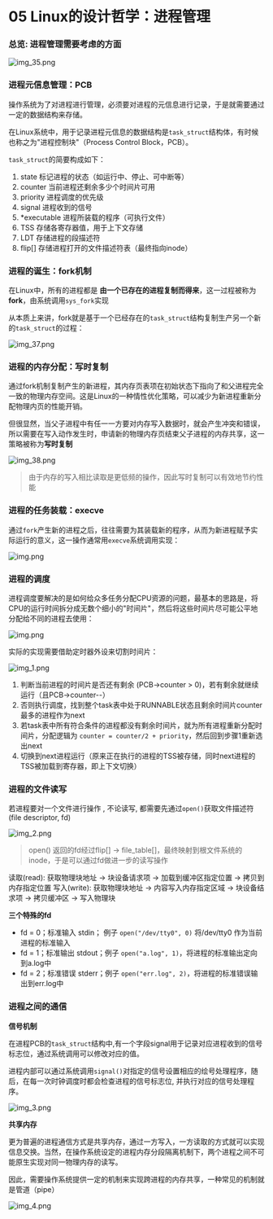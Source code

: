 # 05 Linux的设计哲学：进程管理

### 总览: 进程管理需要考虑的方面

![img_35.png](img/img_35.png)

### 进程元信息管理：PCB

操作系统为了对进程进行管理，必须要对进程的元信息进行记录，于是就需要通过一定的数据结构来存储。 

在Linux系统中，用于记录进程元信息的数据结构是`task_struct`结构体，有时候也称之为"进程控制块"（Process Control Block，PCB）。

`task_struct`的简要构成如下：

1. state 标记进程的状态（如运行中、停止、可中断等）
2. counter 当前进程还剩余多少个时间片可用
3. priority 进程调度的优先级
4. signal 进程收到的信号
5. *executable 进程所装载的程序（可执行文件）
6. TSS 存储各寄存器值，用于上下文存储
7. LDT 存储进程的段描述符
8. flip[] 存储进程打开的文件描述符表（最终指向inode）

### 进程的诞生：fork机制

在Linux中，所有的进程都是 **由一个已存在的进程复制而得来**，这一过程被称为**fork**，由系统调用`sys_fork`实现

从本质上来讲，fork就是基于一个已经存在的`task_struct`结构复制生产另一个新的`task_struct`的过程：

![img_37.png](img/img_37.png)

### 进程的内存分配：写时复制

通过fork机制复制产生的新进程，其内存⻚表项在初始状态下指向了和父进程完全一致的物理内存空间。这是Linux的一种情性优化策略，可以减少为新进程重新分配物理内⻚的性能开销。

但很显然，当父子进程中有任一一方要对内存写入数据时，就会产生冲突和错误，所以需要在写入动作发生时，申请新的物理内存⻚结束父子进程的内存共享，这一策略被称为**写时复制**

![img_38.png](img/img_38.png)

> 由于内存的写入相比读取是更低频的操作，因此写时复制可以有效地节约性能

### 进程的任务装载：execve

通过`fork`产生新的进程之后，往往需要为其装载新的程序，从而为新进程赋予实际运行的意义，这一操作通常用`execve`系统调用实现：

![img.png](img/img_39.png)

### 进程的调度

进程调度要解决的是如何给众多任务分配CPU资源的问题，最基本的思路是，将CPU的运行时间拆分成无数个细小的"时间片"，然后将这些时间片尽可能公平地分配给不同的进程去使用：

![img.png](img/img_40.png)

实际的实现需要借助定时器外设来切割时间片：

![img_1.png](img/img_41.png)

1. 判断当前进程的时间片是否还有剩余 (PCB->counter > 0)，若有剩余就继续运行（且PCB->counter--）
2. 否则执行调度，找到整个task表中处于RUNNABLE状态且剩余时间片counter最多的进程作为next
3. 若task表中所有符合条件的进程都没有剩余时间片，就为所有进程重新分配时间片，分配逻辑为 `counter = counter/2 + priority`，然后回到步骤1重新选出next
4. 切换到next进程运行（原来正在执行的进程的TSS被存储，同时next进程的TSS被加载到寄存器，即上下文切换）

### 进程的文件读写

若进程要对一个文件进行操作 , 不论读写, 都需要先通过`open()`获取文件描述符 (file descriptor, fd)

![img_2.png](img/img_42.png)

> open() 返回的fd经过flip[] -> file_table[]，最终映射到根文件系统的inode，于是可以通过fd做进一步的读写操作

读取(read): 获取物理块地址 -> 块设备请求项 -> 加载到缓冲区指定位置 -> 拷贝到内存指定位置
写入(write): 获取物理块地址 -> 内容写入内存指定区域 -> 块设备结求项 -> 拷贝缓冲区 -> 写入物理块

**三个特殊的fd**

- fd = 0；标准输入 stdin； 例子 `open("/dev/tty0", 0)` 将/dev/tty0 作为当前进程的标准输入
- fd = 1；标准输出 stdout；例子 `open("a.log", 1)`，将进程的标准输出定向到a.log中
- fd = 2；标准错误 stderr；例子 `open("err.log", 2)`，将进程的标准错误输出到err.log中

### 进程之间的通信

**信号机制**

在进程PCB的`task_struct`结构中,有一个字段signal用于记录对应进程收到的信号标志位，通过系统调用可以修改对应的值。

进程内部可以通过系统调用`signal()`对指定的信号设置相应的绘号处理程序，随后，在每一次时钟调度时都会检查进程的信号标志位, 并执行对应的信号处理程序。

![img_3.png](img/img_43.png)

**共享内存**

更为普遍的进程通信方式是共享内存，通过一方写入，一方读取的方式就可以实现信息交换。当然，在操作系统设定的进程内存分段隔离机制下，两个进程之间不可能原生实现对同一物理内存的读写。

因此，需要操作系统提供一定的机制来实现跨进程的内存共享，一种常⻅的机制就是管道（pipe）

![img_4.png](img/img_44.png)
